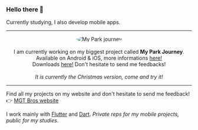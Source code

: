 ### Hello there 👋

Currently studying, I also develop mobile apps. 

---

<p align="center">
  <img src="https://my-park-journey.b-cdn.net/App%20Logos/app-logo-christmas-22-rounded.png?width=150" alt="My Park journey" style="border-radius: 50%;"><br><br>
  I am currently working on my biggest project called <b>My Park Journey</b>. Available on Android & iOS, more informations <a href="https://mgt-bros.com/myparkjourney">here!</a><br>
    Downloads <a href="https://mgt-bros.com/myparkjourney/downloads/">here!</a> Don't hesitate to send me feedbacks!<br><br><i>It is currently the Christmas version, come and try it!</i>
</p>

---

Find all my projects on my website and don't hesitate to send me feedback!  
👉 [MGT Bros website](https://mgt-bros.com)

I work mainly with [Flutter](https://flutter.dev/) and [Dart](https://dart.dev/). *Private reps for my mobile projects, public for my studies.*
